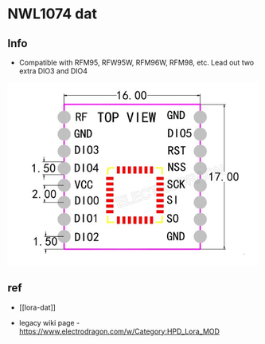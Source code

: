 
# NWL1074 dat 

## Info 

* Compatible with RFM95, RFW95W, RFM96W, RFM98, etc. Lead out two extra DIO3 and DIO4

![](36-58-16-26-07-2023.png)



## ref 

- [[lora-dat]]


- legacy wiki page - https://www.electrodragon.com/w/Category:HPD_Lora_MOD


